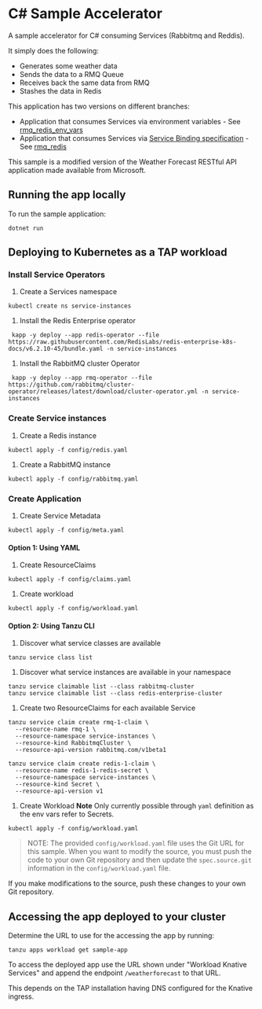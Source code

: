# C# Sample Accelerator

A sample accelerator for C# consuming Services (Rabbitmq and Reddis).

It simply does the following:
* Generates some weather data
* Sends the data to a RMQ Queue
* Receives back the same data from RMQ
* Stashes the data in Redis

This application has two versions on different branches:
- Application that consumes Services via environment variables - See [rmq_redis_env_vars](https://github.com/Samze/csharp-weatherforecast/tree/rmq_redis_env_vars)
- Application that consumes Services via [Service Binding specification](https://github.com/servicebinding/spec) - See [rmq_redis](https://github.com/Samze/csharp-weatherforecast/tree/rmq_redis)

This sample is a modified version of the Weather Forecast RESTful API application made available from Microsoft.

## Running the app locally

To run the sample application:

```console
dotnet run
```

## Deploying to Kubernetes as a TAP workload

### Install Service Operators
1. Create a Services namespace
```console
kubectl create ns service-instances
```

1. Install the Redis Enterprise operator
```console
 kapp -y deploy --app redis-operator --file https://raw.githubusercontent.com/RedisLabs/redis-enterprise-k8s-docs/v6.2.10-45/bundle.yaml -n service-instances
```

1. Install the RabbitMQ cluster Operator
```console
 kapp -y deploy --app rmq-operator --file https://github.com/rabbitmq/cluster-operator/releases/latest/download/cluster-operator.yml -n service-instances
 ```

### Create Service instances

1. Create a Redis instance
```console
kubectl apply -f config/redis.yaml
 ```

1. Create a RabbitMQ instance
```console
kubectl apply -f config/rabbitmq.yaml
```

### Create Application

1. Create Service Metadata
```console
kubectl apply -f config/meta.yaml
```

#### Option 1: Using YAML
1. Create ResourceClaims
```console
kubectl apply -f config/claims.yaml
```

1. Create workload
```console
kubectl apply -f config/workload.yaml
```

#### Option 2: Using Tanzu CLI
1. Discover what service classes are available
```console
tanzu service class list
```

1. Discover what service instances are available in your namespace
```console
tanzu service claimable list --class rabbitmq-cluster
tanzu service claimable list --class redis-enterprise-cluster
```

1. Create two ResourceClaims for each available Service
```console
tanzu service claim create rmq-1-claim \
  --resource-name rmq-1 \
  --resource-namespace service-instances \
  --resource-kind RabbitmqCluster \
  --resource-api-version rabbitmq.com/v1beta1
```

```console
tanzu service claim create redis-1-claim \
  --resource-name redis-1-redis-secret \
  --resource-namespace service-instances \
  --resource-kind Secret \
  --resource-api-version v1
```

1. Create Workload
**Note** Only currently possible through `yaml` definition as the env vars refer to Secrets.
```console
kubectl apply -f config/workload.yaml
```

> NOTE: The provided `config/workload.yaml` file uses the Git URL for this sample. When you want to modify the source, you must push the code to your own Git repository and then update the `spec.source.git` information in the `config/workload.yaml` file.

If you make modifications to the source, push these changes to your own Git repository.

## Accessing the app deployed to your cluster

Determine the URL to use for the accessing the app by running:

```
tanzu apps workload get sample-app
```

To access the deployed app use the URL shown under "Workload Knative Services" and append the endpoint `/weatherforecast` to that URL.

This depends on the TAP installation having DNS configured for the Knative ingress.
